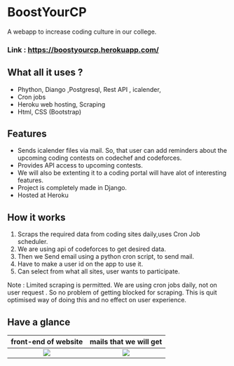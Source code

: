 # BoostYourCP
 A webapp to increase coding culture in our college.
 
 ### Link  :   https://boostyourcp.herokuapp.com/ 

 
  ## What all it uses ?
  - Phython, Diango ,Postgresql, Rest API , icalender, 
  - Cron jobs
  - Heroku web hosting, Scraping
  - Html, CSS (Bootstrap)
 
 ## Features
 
 - Sends icalender files via mail. So, that user can add reminders about the upcoming coding contests on codechef and codeforces.
 - Provides API access to upcoming contests.
 - We will also be extenting it to a coding portal will have alot of interesting features.
 - Project is completely made in Django. 
 - Hosted at Heroku


## How it works

1. Scraps the required data from coding sites daily,uses Cron Job scheduler.
2. We are using api of codeforces to get desired data.
3. Then we Send email using a python cron script, to send mail.
4. Have to make a user id on the app to use it.
5. Can select from what all sites, user wants to participate.



Note : Limited scraping is permitted. 
We are using cron jobs daily, not on user request . So no problem of getting blocked for scraping.
This is quit optimised  way of doing this and no effect on user experience.

## Have a glance 


front-end of website             |  mails that we will get
:-------------------------:|:-------------------------:
![](https://i.imgur.com/sPsjDM3.png) |  ![](https://i.imgur.com/owOh3Am.jpg)

















	
    
